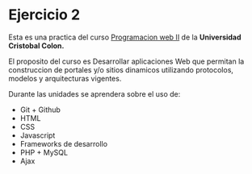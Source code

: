 # Ejercicio 2
Esta es una practica del curso [Programacion web II](https://av-exactas.ucc.mx/course/view.php?id=165#section-1) de la **Universidad Cristobal Colon.**

El proposito del curso es Desarrollar aplicaciones Web que permitan la construccion de portales y/o sitios dinamicos utilizando protocolos, modelos y arquitecturas vigentes.

Durante las unidades se aprendera sobre el uso de:
* Git + Github
* HTML
* CSS
* Javascript
* Frameworks de desarrollo
* PHP + MySQL
* Ajax
